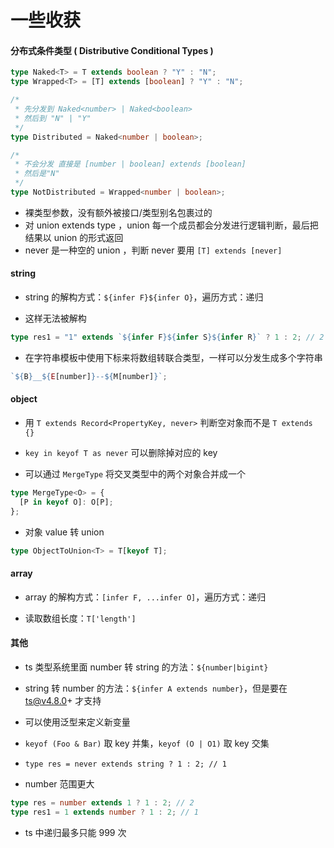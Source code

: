 # 一些收获

#### 分布式条件类型 ( Distributive Conditional Types )

```ts
type Naked<T> = T extends boolean ? "Y" : "N";
type Wrapped<T> = [T] extends [boolean] ? "Y" : "N";

/*
 * 先分发到 Naked<number> | Naked<boolean>
 * 然后到 "N" | "Y"
 */
type Distributed = Naked<number | boolean>;

/*
 * 不会分发 直接是 [number | boolean] extends [boolean]
 * 然后是"N"
 */
type NotDistributed = Wrapped<number | boolean>;
```

- 裸类型参数，没有额外被接口/类型别名包裹过的
- 对 union extends type ，union 每一个成员都会分发进行逻辑判断，最后把结果以 union 的形式返回
- never 是一种空的 union ，判断 never 要用 `[T] extends [never]`

#### string

- string 的解构方式：`${infer F}${infer O}`，遍历方式：递归

- 这样无法被解构

```ts
type res1 = "1" extends `${infer F}${infer S}${infer R}` ? 1 : 2; // 2
```

- 在字符串模板中使用下标来将数组转联合类型，一样可以分发生成多个字符串

```ts
`${B}__${E[number]}--${M[number]}`;
```

#### object

- 用 `T extends Record<PropertyKey, never>` 判断空对象而不是 `T extends {}`

- `key in keyof T as never` 可以删除掉对应的 key

- 可以通过 `MergeType` 将交叉类型中的两个对象合并成一个

```ts
type MergeType<O> = {
  [P in keyof O]: O[P];
};
```

- 对象 value 转 union

```ts
type ObjectToUnion<T> = T[keyof T];
```

#### array

- array 的解构方式：`[infer F, ...infer O]`，遍历方式：递归

- 读取数组长度：`T['length']`

#### 其他

- ts 类型系统里面 number 转 string 的方法：`${number|bigint}`

- string 转 number 的方法：`${infer A extends number}`，但是要在 ts@v4.8.0+ 才支持

- 可以使用泛型来定义新变量

- `keyof (Foo & Bar)` 取 key 并集，`keyof (O | O1)` 取 key 交集

- `type res = never extends string ? 1 : 2; // 1`

- number 范围更大

```ts
type res = number extends 1 ? 1 : 2; // 2
type res1 = 1 extends number ? 1 : 2; // 1
```

- ts 中递归最多只能 999 次

